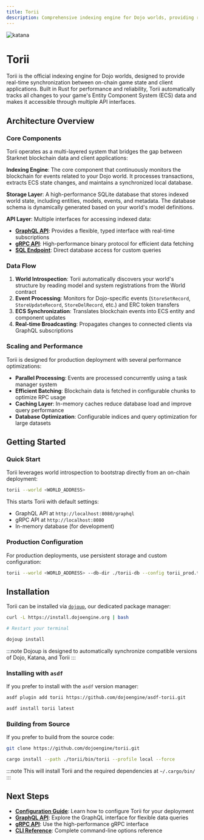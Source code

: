 ```yaml
---
title: Torii
description: Comprehensive indexing engine for Dojo worlds, providing real-time ECS data synchronization and multiple API interfaces for game clients.
---
```


![katana](/torii-icon-word.png)

# Torii

Torii is the official indexing engine for Dojo worlds, designed to provide real-time synchronization between on-chain game state and client applications.
Built in Rust for performance and reliability, Torii automatically tracks all changes to your game's Entity Component System (ECS) data and makes it accessible through multiple API interfaces.

## Architecture Overview

### Core Components

Torii operates as a multi-layered system that bridges the gap between Starknet blockchain data and client applications:

**Indexing Engine**: The core component that continuously monitors the blockchain for events related to your Dojo world.
It processes transactions, extracts ECS state changes, and maintains a synchronized local database.

**Storage Layer**: A high-performance SQLite database that stores indexed world state, including entities, models, events, and metadata.
The database schema is dynamically generated based on your world's model definitions.

**API Layer**: Multiple interfaces for accessing indexed data:
- **[GraphQL API](/toolchain/torii/graphql.md)**: Provides a flexible, typed interface with real-time subscriptions
- **[gRPC API](/toolchain/torii/grpc.md)**: High-performance binary protocol for efficient data fetching
- **[SQL Endpoint](/toolchain/torii/sql.md)**: Direct database access for custom queries

### Data Flow

1. **World Introspection**: Torii automatically discovers your world's structure by reading model and system registrations from the World contract
2. **Event Processing**: Monitors for Dojo-specific events (`StoreSetRecord`, `StoreUpdateRecord`, `StoreDelRecord`, etc.) and ERC token transfers
3. **ECS Synchronization**: Translates blockchain events into ECS entity and component updates
4. **Real-time Broadcasting**: Propagates changes to connected clients via GraphQL subscriptions

### Scaling and Performance

Torii is designed for production deployment with several performance optimizations:

- **Parallel Processing**: Events are processed concurrently using a task manager system
- **Efficient Batching**: Blockchain data is fetched in configurable chunks to optimize RPC usage
- **Caching Layer**: In-memory caches reduce database load and improve query performance
- **Database Optimization**: Configurable indices and query optimization for large datasets

## Getting Started

### Quick Start

Torii leverages world introspection to bootstrap directly from an on-chain deployment:

```sh
torii --world <WORLD_ADDRESS>
```

This starts Torii with default settings:
- GraphQL API at `http://localhost:8080/graphql`
- gRPC API at `http://localhost:8080`
- In-memory database (for development)

### Production Configuration

For production deployments, use persistent storage and custom configuration:

```sh
torii --world <WORLD_ADDRESS> --db-dir ./torii-db --config torii_prod.toml
```

## Installation

Torii can be installed via [`dojoup`](/installation.mdx), our dedicated package manager:

```sh
curl -L https://install.dojoengine.org | bash

# Restart your terminal

dojoup install
```

:::note
Dojoup is designed to automatically synchronize compatible versions of Dojo, Katana, and Torii
:::

### Installing with `asdf`

If you prefer to install with the `asdf` version manager:

```sh
asdf plugin add torii https://github.com/dojoengine/asdf-torii.git

asdf install torii latest
```

### Building from Source

If you prefer to build from the source code:

```sh
git clone https://github.com/dojoengine/torii.git

cargo install --path ./torii/bin/torii --profile local --force
```

:::note
This will install Torii and the required dependencies at `~/.cargo/bin/`
:::

## Next Steps

- **[Configuration Guide](/toolchain/torii/configuration.md)**: Learn how to configure Torii for your deployment
- **[GraphQL API](/toolchain/torii/graphql.md)**: Explore the GraphQL interface for flexible data queries
- **[gRPC API](/toolchain/torii/grpc.md)**: Use the high-performance gRPC interface
- **[CLI Reference](/toolchain/torii/cli.md)**: Complete command-line options reference
